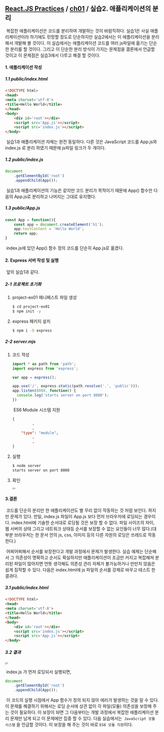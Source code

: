 ## [React.JS Practices](https://github.com/kickscar-javascript/react-practices) / [ch01](https://github.com/kickscar-javascript/react-practices/tree/master/ch01) / 실습2. 애플리케이션의 분리

​	복잡한 애플리케이션은 코드를 분리하여 개발하는 것이 바람직하다. 실습1은 사실 애플리케이션이라 하기에도 민망할 정도로 단순하지만 실습2에서는 이 애플리케이션을 분리해서 개발해 볼 것이다. 이 실습에서는 애플리케이션 코드를 여러 js파일에 옮기는 단순한 분리를 할 것이다. 그리고 이 단순한 분리 방식이 가지는 문제점을 결론에서 언급할 것이고 이 문제점은 실습3에서 다루고 해결 할 것이다. 

#### 1. 애플리케이션 작성

##### 1.1 public/index.html

```html
<!DOCTYPE html>
<head>
<meta charset='utf-8'>
<title>Hello World</title>
</head>
<body>
    <div id='root'></div>
    <script src='App.js'></script>
    <script src='index.js'></script>
</body>
```

​	실습1과 애플리케이션 자체는 완전 동일하다. 다른 것은 JavaScript 코드를 App.js와 index.js 로 분리 하였기 때문에 js파일 링크가 두 개이다.

##### 1.2 public/index.js

```JavaScript
document
    .getElementById('root')
    .appendChild(App());
```

​	실습1과 애플리케이션의 기능은 같지만 코드 분리가 목적이기 때문에 App() 함수만 다음의 App.js로 분리하고 나머지는 그대로 유지했다.

##### 1.3 public/App.js

```JavaScript
const App = function(){
    const app = document.createElement('h1');
    app.textContent = 'Hello World';
    return app;
}
```

​	index.js에 있던 App() 함수 정의 코드를 단순히 App.js로 옮겼다.

#### 2. Express 서버 작성 및 실행

​	앞의 실습1과 같다.

##### 2-1 프로젝트 초기화

1. project-ex01 매니페스트 파일 생성

   ```bash
   $ cd project-ex01
   $ npm init -y
   ```

2. express 패키지 설치

   ```bash
   $ npm i -D express
   ```

##### 2-2 server.mjs

1. 코드 작성

   ```javascript
   import * as path from 'path'; 
   import express from 'express';
   
   var app = express();
   
   app.use('/', express.static(path.resolve('.', 'public')));
   app.listen(8080, function() {      
     console.log('starts server on port 8080');
   })
   ```

   ​	ES6 Module 시스템 지원

   ```json
   {
   			.
     		.
       "type": "module",
     		.
     		.
   }
   ```

2. 실행

   ```bash
   $ node server
   starts server on port 8080
   
   ```

3. 확인

   <img src="http://image.kickscar.me:8080/markdown/react-practices/ch01-0001.png" alt="s" style="zoom:40%;" />

#### 3.결론

​	코드를 단순히 분리만 한 애플리케이션도 별 무리 없이 작동하는 것 처럼 보인다. 하지만 문제가 있다. 만일, index.js 파일이 App.js 보다 먼저 브라우저에 로딩되는 경우이다. index.html에 기술한 순서대로 로딩될 것은 보장 할 수 없다. 파일 사이즈의 차이, 웹 서버의 상태 그리고 네트워크 상태등 순서를 보장할 수 없는 요인들이 너무 많다.(대부분 브라우저는 한 문서 안의 js, css, 이미지 등의 다른 자원의 로딩은 쓰레드로 작동한다.) 

​	어찌어찌해서 순서를 보장한다고 개발 과정에서 문제가 발생한다. 실습 예제는 단순해서 그 의존성이 명확하고 순서도 확실하지만 애플리케이션이 조금만 커지고 복잡해져 분리된 파일이 많아지면 언뜻 생각해도 의존성 관리 자체가 불가능하거나 만만치 않음은 쉽게 짐작할 수 있다. 다음은 index.html에 js 파일의 순서를 강제로 바꾸고 테스트 한 결과다.

##### 3.1 public/index.html

```html
<!DOCTYPE html>
<head>
<meta charset='utf-8'>
<title>Hello World</title>
</head>
<body>
    <div id='root'></div>
    <script src='index.js'></script>
    <script src='App.js'></script>
</body>
```

##### 3.2 결과  

<img src="http://image.kickscar.me:8080/markdown/react-practices/ch01-0003.png" alt="s" style="zoom:40%;" />

​	index.js 가 먼저 로딩되서 실행되면,

```javascript
document
    .getElementById('root')
    .appendChild(App());
```

​	이 코드의 실행 시점에서 App 함수가 정의 되지 않아 에러가 발생하는 것을 알 수 있다. 이 문제를 해결하기 위해서는 로딩 순서에 상관 없이 각 파일(모듈) 의존성을 보장해 주는 것이 필요하다. 이 보장이 돠면 그 다음부터는 개발 과정에서 복잡한 애플리케이션 분리 문제만 남게 되고 이 문제에만 집중 할 수 있다. 다음 실습에서는` JavaScript 모듈 시스템` 을 언급할 것이다. 이 보장을 해 주는 것이 바로  `ES6 모듈 지원`이다.

​	

 